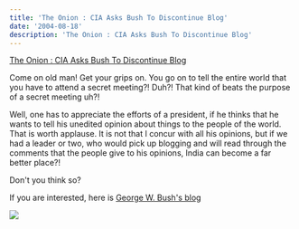 ```yaml
---
title: 'The Onion : CIA Asks Bush To Discontinue Blog'
date: '2004-08-18'
description: 'The Onion : CIA Asks Bush To Discontinue Blog'
---
```


[The Onion : CIA Asks Bush To Discontinue Blog][0]

Come on old man! Get your grips on. You go on to tell the entire world that you have to attend a secret meeting?! Duh?! That kind of beats the purpose of a secret meeting uh?!

Well, one has to appreciate the efforts of a president, if he thinks that he wants to tell his unedited opinion about things to the people of the world. That is worth applause. It is not that I concur with all his opinions, but if we had a leader or two, who would pick up blogging and will read through the comments that the people give to his opinions, India can become a far better place?!

Don't you think so?

If you are interested, here is [George W. Bush's blog][1]

![](/images/7854873-109282967326101097?l=shvelmur.blogspot.com)


[0]: http://www.theonion.com/news/index.php?issue=4031
[1]: http://prezgeorgew.typepad.com/